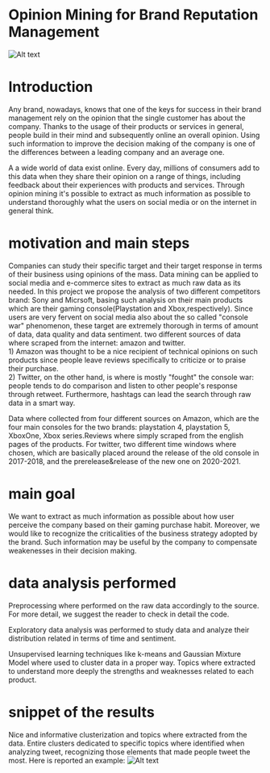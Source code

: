 # Opinion Mining for Brand Reputation Management

![Alt text](https://miro.medium.com/max/722/1*RGQMR7xPqcpXyZlNTNP3ig.jpeg)

# Introduction
Any brand, nowadays, knows that one of the keys for success in their brand management rely on the opinion that the single customer has about the company. 
Thanks to the usage of their products or services in general, people build in their mind and subsequently online an overall opinion. Using such information to improve the decision making of the company is one of the differences between a leading company and an average one.

A a wide world of data exist online. Every day, millions of consumers add to this data when they share their opinion on a range of things, including feedback about their experiences with products and services. 
Through opinion mining  it's possible to extract as much information as possible to understand thoroughly what the users on social media or on the internet in general think.

# motivation and main steps
Companies can study their specific target and their target response in terms of their business using opinions of the mass. Data mining can be applied to social media and e-commerce sites to extract as much raw data as its needed. In this project we propose the analysis of two different competitors brand: Sony and Micrsoft, basing such analysis on their main products which are their gaming console(Playstation and Xbox,respectively). Since users are very fervent on social media also about the so called "console war" phenomenon, these target are extremely thorough in terms of amount of data, data quality and data sentiment.
two different sources of data where scraped from the internet: amazon and twitter.   
            1) Amazon was thought to be a nice recipient of technical opinions on such products since people leave reviews specifically to criticize or to praise their purchase.   
            2) Twitter, on the other hand, is where is mostly "fought" the console war: people tends to do comparison and listen to other people's response through retweet.                    Furthermore, hashtags can lead the search through raw data in a smart way.  
            
Data where collected from four different sources on Amazon, which are the four main consoles for the two brands: playstation 4, playstation 5, XboxOne, Xbox series.Reviews where simply scraped from the english pages of the products. 
For twitter, two different time windows where chosen, which are basically placed around the release of the old console in 2017-2018, and the prerelease&release of the new one on 2020-2021. 

# main goal
We want to extract as much information as possible about how user perceive the company based on their gaming purchase habit. Moreover, we would like to recognize the criticalities of the business strategy adopted by the brand. Such information may be useful by the company to compensate weakenesses in their decision making.

# data analysis performed
Preprocessing where performed on the raw data accordingly to the source. For more detail, we suggest the reader to check in detail the code.

Exploratory data analysis was performed to study data and analyze their distribution related in terms of time and sentiment.

Unsupervised learning techniques like k-means and Gaussian Mixture Model where used to cluster data in a proper way. Topics where extracted to understand more deeply the strengths and weaknesses related to each product.

# snippet of the results
Nice and informative clusterization and topics where extracted from the data. Entire clusters dedicated to specific topics where identified when analyzing tweet, recognizing those elements that made people tweet the most. Here is reported an example:
![Alt text](https://i.gyazo.com/70c5b1af31472d06047ef95cd9dac6a4.png)


